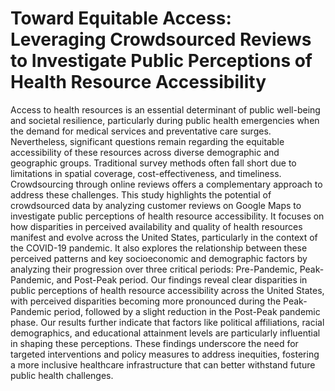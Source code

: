 # Toward Equitable Access: Leveraging Crowdsourced Reviews to Investigate Public Perceptions of Health Resource Accessibility

Access to health resources is an essential determinant of public well-being and societal resilience, particularly during public health emergencies when the demand for medical services and preventative care surges. Nevertheless, significant questions remain regarding the equitable accessibility of these resources across diverse demographic and geographic groups. Traditional survey methods often fall short due to limitations in spatial coverage, cost-effectiveness, and timeliness. Crowdsourcing through online reviews offers a complementary approach to address these challenges. This study highlights the potential of crowdsourced data by analyzing customer reviews on Google Maps to investigate public perceptions of health resource accessibility. It focuses on how disparities in perceived availability and quality of health resources manifest and evolve across the United States, particularly in the context of the COVID-19 pandemic. It also explores the relationship between these perceived patterns and key socioeconomic and demographic factors by analyzing their progression over three critical periods: Pre-Pandemic, Peak-Pandemic, and Post-Peak period. Our findings reveal clear disparities in public perceptions of health resource accessibility across the United States, with perceived disparities becoming more pronounced during the Peak-Pandemic period, followed by a slight reduction in the Post-Peak pandemic phase. Our results further indicate that factors like political affiliations, racial demographics, and educational attainment levels are particularly influential in shaping these perceptions. These findings underscore the need for targeted interventions and policy measures to address inequities, fostering a more inclusive healthcare infrastructure that can better withstand future public health challenges.

